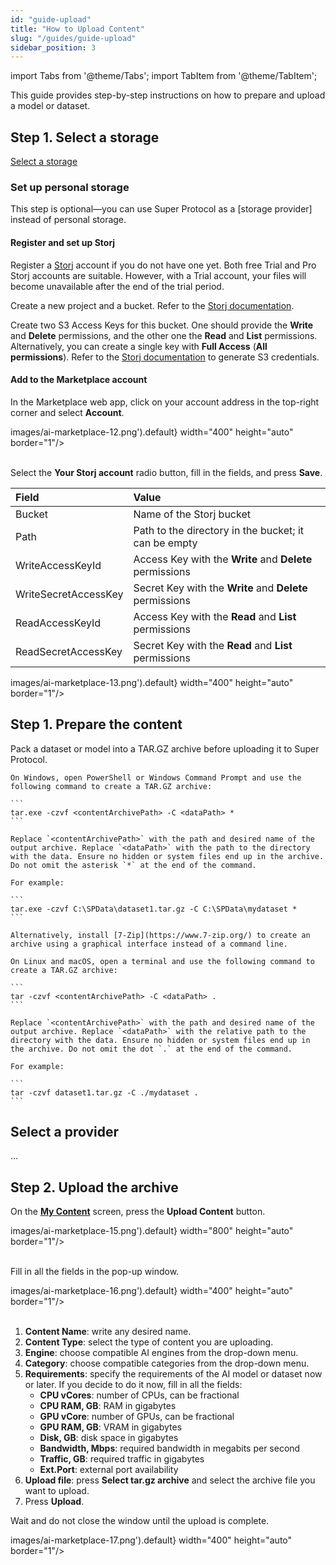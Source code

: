 ```yaml
---
id: "guide-upload"
title: "How to Upload Content"
slug: "/guides/guide-upload"
sidebar_position: 3
---
```


import Tabs from '@theme/Tabs';
import TabItem from '@theme/TabItem';

This guide provides step-by-step instructions on how to prepare and upload a model or dataset.

## Step 1. Select a storage

[Select a storage](/ai-marketplace/my-content)

### Set up personal storage

This step is optional—you can use Super Protocol as a [storage provider] instead of personal storage.

#### Register and set up Storj

Register a [Storj](https://www.storj.io/) account if you do not have one yet. Both free Trial and Pro Storj accounts are suitable. However, with a Trial account, your files will become unavailable after the end of the trial period.

Create a new project and a bucket. Refer to the [Storj documentation](https://docs.storj.io/dcs/getting-started/quickstart-objectbrowser/).

Create two S3 Access Keys for this bucket. One should provide the **Write** and **Delete** permissions, and the other one the **Read** and **List** permissions. Alternatively, you can create a single key with **Full Access** (**All permissions**). Refer to the [Storj documentation](https://storj.dev/dcs/getting-started#generate-s3-compatible-credentials) to generate S3 credentials.

#### Add to the Marketplace account

In the Marketplace web app, click on your account address in the top-right corner and select **Account**.

images/ai-marketplace-12.png').default} width="400" height="auto" border="1"/>
<br/>
<br/>

Select the **Your Storj account** radio button, fill in the fields, and press **Save**.

| **Field** | **Value** |
| :- | :- |
| Bucket | Name of the Storj bucket |
| Path | Path to the directory in the bucket; it can be empty |
| WriteAccessKeyId | Access Key with the **Write** and **Delete** permissions |
| WriteSecretAccessKey | Secret Key with the **Write** and **Delete** permissions |
| ReadAccessKeyId | Access Key with the **Read** and **List** permissions |
| ReadSecretAccessKey | Secret Key with the **Read** and **List** permissions |

images/ai-marketplace-13.png').default} width="400" height="auto" border="1"/>
<br/>

## Step 1. Prepare the content

Pack a dataset or model into a TAR.GZ archive before uploading it to Super Protocol.

<Tabs>
  <TabItem value="windows" label="Windows" default>

    On Windows, open PowerShell or Windows Command Prompt and use the following command to create a TAR.GZ archive:

    ```
    tar.exe -czvf <contentArchivePath> -C <dataPath> *
    ```

    Replace `<contentArchivePath>` with the path and desired name of the output archive. Replace `<dataPath>` with the path to the directory with the data. Ensure no hidden or system files end up in the archive. Do not omit the asterisk `*` at the end of the command.

    For example:

    ```
    tar.exe -czvf C:\SPData\dataset1.tar.gz -C C:\SPData\mydataset *
    ```

    Alternatively, install [7-Zip](https://www.7-zip.org/) to create an archive using a graphical interface instead of a command line.

  </TabItem>
  <TabItem value="linux" label="Linux and macOS">

    On Linux and macOS, open a terminal and use the following command to create a TAR.GZ archive:

    ```
    tar -czvf <contentArchivePath> -C <dataPath> .
    ```

    Replace `<contentArchivePath>` with the path and desired name of the output archive. Replace `<dataPath>` with the relative path to the directory with the data. Ensure no hidden or system files end up in the archive. Do not omit the dot `.` at the end of the command.

    For example:

    ```
    tar -czvf dataset1.tar.gz -C ./mydataset .
    ```

  </TabItem>
</Tabs>

## Select a provider

...

## Step 2. Upload the archive

On the [**My Content**](https://beta.marketplace.superprotocol.com/my-content) screen, press the **Upload Content** button.

images/ai-marketplace-15.png').default} width="800" height="auto" border="1"/>
<br/>
<br/>

Fill in all the fields in the pop-up window.

images/ai-marketplace-16.png').default} width="400" height="auto" border="1"/>
<br/>
<br/>

1. **Content Name**: write any desired name.  
2. **Content Type**: select the type of content you are uploading.  
3. **Engine**: choose compatible AI engines from the drop-down menu.  
4. **Category**: choose compatible categories from the drop-down menu.  
5. **Requirements**: specify the requirements of the AI model or dataset now or later. If you decide to do it now, fill in all the fields:  
    + **CPU vCores**: number of CPUs, can be fractional  
    + **CPU  RAM, GB**: RAM in gigabytes  
    + **GPU vCore**: number of GPUs, can be fractional  
    + **GPU  RAM, GB**: VRAM in gigabytes  
    + **Disk, GB**: disk space in gigabytes  
    + **Bandwidth, Mbps**: required bandwidth in megabits per second  
    + **Traffic, GB**: required traffic in gigabytes  
    + **Ext.Port**: external port availability  
6. **Upload file**: press **Select tar.gz archive** and select the archive file you want to upload.  
7. Press **Upload**.

Wait and do not close the window until the upload is complete.

images/ai-marketplace-17.png').default} width="400" height="auto" border="1"/>
<br/>